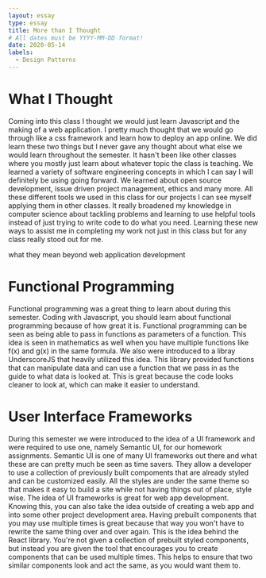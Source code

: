 ```yaml
---
layout: essay
type: essay
title: More than I Thought
# All dates must be YYYY-MM-DD format!
date: 2020-05-14
labels:
  - Design Patterns
---
```


# What I Thought
Coming into this class I thought we would just learn Javascript and the making of a web application. I pretty much thought that we would go through like a css framework and learn how to deploy an app online. We did learn these two things but I never gave any thought about what else we would learn throughout the semester. It hasn't been like other classes where you mostly just learn about whatever topic the class is teaching. We learned a variety of software engineering concepts in which I can say I will definitely be using going forward. We learned about open source development, issue driven project management, ethics and many more. All these different tools we used in this class for our projects I can see myself applying them in other classes. It really broadened my knowledge in computer science about tackling problems and learning to use helpful tools instead of just trying to write code to do what you need. Learning these new ways to assist me in completing my work not just in this class but for any class really stood out for me.

what they mean beyond web application development

# Functional Programming
Functional programming was a great thing to learn about during this semester. Coding with Javascript, you should learn about functional programming because of how great it is. Functional programming can be seen as being able to pass in functions as parameters of a function. This idea is seen in mathematics as well when you have multiple functions like f(x) and g(x) in the same formula. We also were introduced to a libray UnderscoreJS that heavily utilized this idea. This library provided functions that can manipulate data and can use a function that we pass in as the guide to what data is looked at. This is great because the code looks cleaner to look at, which can make it easier to understand. 


# User Interface Frameworks
During this semester we were introduced to the idea of a UI framework and were required to use one, namely Semantic UI, for our homework assignments. Semantic UI is one of many UI frameworks out there and what these are can pretty much be seen as time savers. They allow a developer to use a collection of previously built compoments that are already styled and can be customized easily. All the styles are under the same theme so that makes it easy to build a site while not having things out of place, style wise. The idea of UI frameworks is great for web app development. Knowing this, you can also take the idea outside of creating a web app and into some other project development area. Having prebuilt components that you may use multiple times is great because that way you won't have to rewrite the same thing over and over again. This is the idea behind the React library. You're not given a collection of prebuilt styled components, but instead you are given the tool that encourages you to create components that can be used multiple times. This helps to ensure that two similar components look and act the same, as you would want them to. 
